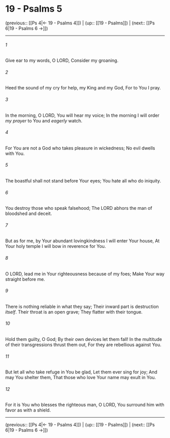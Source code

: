 # 19 - Psalms 5

(previous:: [[Ps 4|← 19 - Psalms 4]]) | (up:: [[19 - Psalms]]) | (next:: [[Ps 6|19 - Psalms 6 →]])

***


###### 1 
Give ear to my words, O LORD, Consider my groaning. 

###### 2 
Heed the sound of my cry for help, my King and my God, For to You I pray. 

###### 3 
In the morning, O LORD, You will hear my voice; In the morning I will order _my_ _prayer_ to You and _eagerly_ watch. 

###### 4 
For You are not a God who takes pleasure in wickedness; No evil dwells with You. 

###### 5 
The boastful shall not stand before Your eyes; You hate all who do iniquity. 

###### 6 
You destroy those who speak falsehood; The LORD abhors the man of bloodshed and deceit. 

###### 7 
But as for me, by Your abundant lovingkindness I will enter Your house, At Your holy temple I will bow in reverence for You. 

###### 8 
O LORD, lead me in Your righteousness because of my foes; Make Your way straight before me. 

###### 9 
There is nothing reliable in what they say; Their inward part is destruction _itself_. Their throat is an open grave; They flatter with their tongue. 

###### 10 
Hold them guilty, O God; By their own devices let them fall! In the multitude of their transgressions thrust them out, For they are rebellious against You. 

###### 11 
But let all who take refuge in You be glad, Let them ever sing for joy; And may You shelter them, That those who love Your name may exult in You. 

###### 12 
For it is You who blesses the righteous man, O LORD, You surround him with favor as with a shield.

***

(previous:: [[Ps 4|← 19 - Psalms 4]]) | (up:: [[19 - Psalms]]) | (next:: [[Ps 6|19 - Psalms 6 →]])
